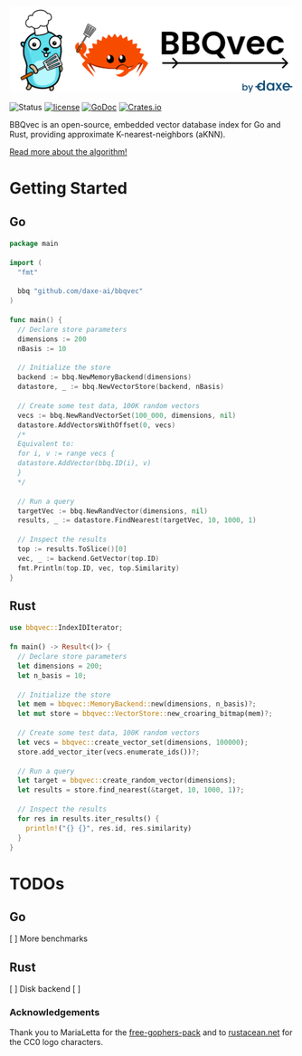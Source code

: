 ![BBQvec Logo](.github/bbqvec.png)

![Status](https://img.shields.io/badge/status-beta-blue)
[![license](https://img.shields.io/github/license/daxe-ai/bbqvec)](LICENSE)
[![GoDoc](https://godoc.org/github.com/daxe-ai/bbqvec?status.svg)](https://godoc.org/github.com/daxe-ai/bbqvec)
[![Crates.io](https://img.shields.io/crates/v/bbqvec)](https://crates.io/crates/bbqvec)

BBQvec is an open-source, embedded vector database index for Go and Rust, providing approximate K-nearest-neighbors (aKNN).

[Read more about the algorithm!](https://example.com)

# Getting Started

## Go

```go
package main

import (
  "fmt"

  bbq "github.com/daxe-ai/bbqvec"
)

func main() {
  // Declare store parameters
  dimensions := 200
  nBasis := 10

  // Initialize the store
  backend := bbq.NewMemoryBackend(dimensions)
  datastore, _ := bbq.NewVectorStore(backend, nBasis)

  // Create some test data, 100K random vectors
  vecs := bbq.NewRandVectorSet(100_000, dimensions, nil)
  datastore.AddVectorsWithOffset(0, vecs)
  /*
  Equivalent to:
  for i, v := range vecs {
  datastore.AddVector(bbq.ID(i), v)
  }
  */

  // Run a query
  targetVec := bbq.NewRandVector(dimensions, nil)
  results, _ := datastore.FindNearest(targetVec, 10, 1000, 1)

  // Inspect the results
  top := results.ToSlice()[0]
  vec, _ := backend.GetVector(top.ID)
  fmt.Println(top.ID, vec, top.Similarity)
}
```

## Rust

```rust
use bbqvec::IndexIDIterator;

fn main() -> Result<()> {
  // Declare store parameters
  let dimensions = 200;
  let n_basis = 10;

  // Initialize the store
  let mem = bbqvec::MemoryBackend::new(dimensions, n_basis)?;
  let mut store = bbqvec::VectorStore::new_croaring_bitmap(mem)?;

  // Create some test data, 100K random vectors
  let vecs = bbqvec::create_vector_set(dimensions, 100000);
  store.add_vector_iter(vecs.enumerate_ids())?;

  // Run a query
  let target = bbqvec::create_random_vector(dimensions);
  let results = store.find_nearest(&target, 10, 1000, 1)?;

  // Inspect the results
  for res in results.iter_results() {
    println!("{} {}", res.id, res.similarity)
  }
}

```

# TODOs
## Go
[ ] More benchmarks
## Rust
[ ] Disk backend
[ ]


### Acknowledgements
Thank you to MariaLetta for the [free-gophers-pack](https://github.com/MariaLetta/free-gophers-pack) and to [rustacean.net](https://rustacean.net) for the CC0 logo characters.
